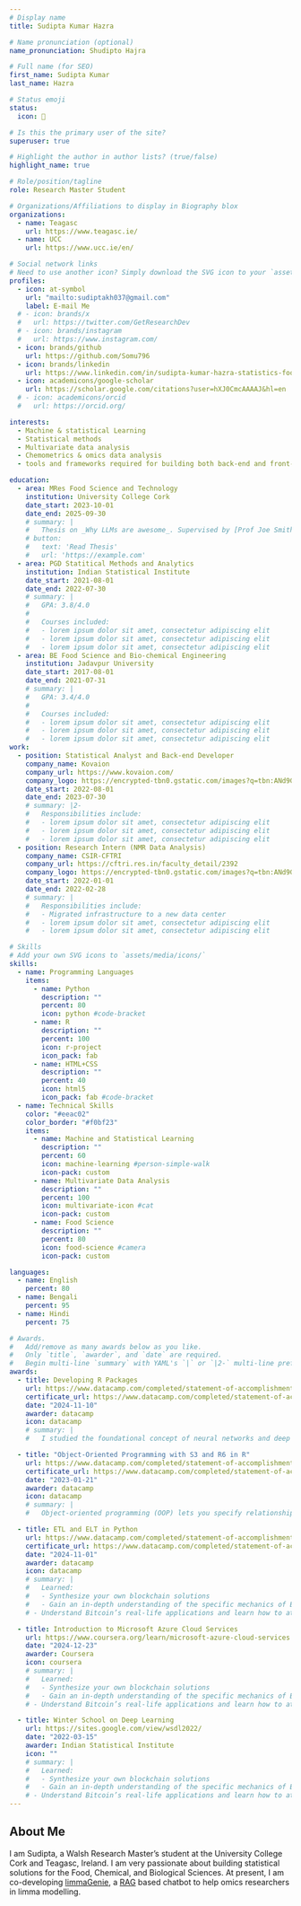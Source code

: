 ```yaml
---
# Display name
title: Sudipta Kumar Hazra

# Name pronunciation (optional)
name_pronunciation: Shudipto Hajra

# Full name (for SEO)
first_name: Sudipta Kumar
last_name: Hazra

# Status emoji
status:
  icon: 🧮

# Is this the primary user of the site?
superuser: true

# Highlight the author in author lists? (true/false)
highlight_name: true

# Role/position/tagline
role: Research Master Student

# Organizations/Affiliations to display in Biography blox
organizations:
  - name: Teagasc
    url: https://www.teagasc.ie/
  - name: UCC
    url: https://www.ucc.ie/en/

# Social network links
# Need to use another icon? Simply download the SVG icon to your `assets/media/icons/` folder.
profiles:
  - icon: at-symbol
    url: "mailto:sudiptakh037@gmail.com"
    label: E-mail Me
  # - icon: brands/x
  #   url: https://twitter.com/GetResearchDev
  # - icon: brands/instagram
  #   url: https://www.instagram.com/
  - icon: brands/github
    url: https://github.com/Somu796
  - icon: brands/linkedin
    url: https://www.linkedin.com/in/sudipta-kumar-hazra-statistics-food-science/
  - icon: academicons/google-scholar
    url: https://scholar.google.com/citations?user=hXJ0CmcAAAAJ&hl=en
  # - icon: academicons/orcid
  #   url: https://orcid.org/

interests:
  - Machine & statistical Learning
  - Statistical methods
  - Multivariate data analysis
  - Chemometrics & omics data analysis
  - tools and frameworks required for building both back-end and front-end solutions (R, Python, JavaScript, React.js, Shiny)

education:
  - area: MRes Food Science and Technology
    institution: University College Cork
    date_start: 2023-10-01
    date_end: 2025-09-30
    # summary: |
    #   Thesis on _Why LLMs are awesome_. Supervised by [Prof Joe Smith](https://example.com). Presented papers at 5 IEEE conferences with the contributions being published in 2 Springer journals.
    # button:
    #   text: 'Read Thesis'
    #   url: 'https://example.com'
  - area: PGD Statitical Methods and Analytics
    institution: Indian Statistical Institute
    date_start: 2021-08-01
    date_end: 2022-07-30
    # summary: |
    #   GPA: 3.8/4.0
    #
    #   Courses included:
    #   - lorem ipsum dolor sit amet, consectetur adipiscing elit
    #   - lorem ipsum dolor sit amet, consectetur adipiscing elit
    #   - lorem ipsum dolor sit amet, consectetur adipiscing elit
  - area: BE Food Science and Bio-chemical Engineering
    institution: Jadavpur University
    date_start: 2017-08-01
    date_end: 2021-07-31
    # summary: |
    #   GPA: 3.4/4.0
    #
    #   Courses included:
    #   - lorem ipsum dolor sit amet, consectetur adipiscing elit
    #   - lorem ipsum dolor sit amet, consectetur adipiscing elit
    #   - lorem ipsum dolor sit amet, consectetur adipiscing elit
work:
  - position: Statistical Analyst and Back-end Developer
    company_name: Kovaion
    company_url: https://www.kovaion.com/
    company_logo: https://encrypted-tbn0.gstatic.com/images?q=tbn:ANd9GcSuEZvusAgMDDee8H3W2aTUX_9XUviHPvOxOw&s
    date_start: 2022-08-01
    date_end: 2023-07-30
    # summary: |2-
    #   Responsibilities include:
    #   - lorem ipsum dolor sit amet, consectetur adipiscing elit
    #   - lorem ipsum dolor sit amet, consectetur adipiscing elit
    #   - lorem ipsum dolor sit amet, consectetur adipiscing elit
  - position: Research Intern (NMR Data Analysis)
    company_name: CSIR-CFTRI
    company_url: https://cftri.res.in/faculty_detail/2392
    company_logo: https://encrypted-tbn0.gstatic.com/images?q=tbn:ANd9GcTyo9Aw-3t3xiLAXu8WbPyJygWCLl_h-IFaAg&s
    date_start: 2022-01-01
    date_end: 2022-02-28
    # summary: |
    #   Responsibilities include:
    #   - Migrated infrastructure to a new data center
    #   - lorem ipsum dolor sit amet, consectetur adipiscing elit
    #   - lorem ipsum dolor sit amet, consectetur adipiscing elit

# Skills
# Add your own SVG icons to `assets/media/icons/`
skills:
  - name: Programming Languages
    items:
      - name: Python
        description: ""
        percent: 80
        icon: python #code-bracket
      - name: R
        description: ""
        percent: 100
        icon: r-project
        icon_pack: fab
      - name: HTML+CSS
        description: ""
        percent: 40
        icon: html5
        icon_pack: fab #code-bracket
  - name: Technical Skills
    color: "#eeac02"
    color_border: "#f0bf23"
    items:
      - name: Machine and Statistical Learning
        description: ""
        percent: 60
        icon: machine-learning #person-simple-walk
        icon-pack: custom
      - name: Multivariate Data Analysis
        description: ""
        percent: 100
        icon: multivariate-icon #cat
        icon-pack: custom
      - name: Food Science
        description: ""
        percent: 80
        icon: food-science #camera
        icon-pack: custom

languages:
  - name: English
    percent: 80
  - name: Bengali
    percent: 95
  - name: Hindi
    percent: 75

# Awards.
#   Add/remove as many awards below as you like.
#   Only `title`, `awarder`, and `date` are required.
#   Begin multi-line `summary` with YAML's `|` or `|2-` multi-line prefix and indent 2 spaces below.
awards:
  - title: Developing R Packages
    url: https://www.datacamp.com/completed/statement-of-accomplishment/course/eeddc7da834f0ded04e9d10a42f6612d5f35916d
    certificate_url: https://www.datacamp.com/completed/statement-of-accomplishment/course/eeddc7da834f0ded04e9d10a42f6612d5f35916d
    date: "2024-11-10"
    awarder: datacamp
    icon: datacamp
    # summary: |
    #   I studied the foundational concept of neural networks and deep learning. By the end, I was familiar with the significant technological trends driving the rise of deep learning; build, train, and apply fully connected deep neural networks; implement efficient (vectorized) neural networks; identify key parameters in a neural network’s architecture; and apply deep learning to your own applications.

  - title: "Object-Oriented Programming with S3 and R6 in R"
    url: https://www.datacamp.com/completed/statement-of-accomplishment/course/9b8fc581a5df93307004afedc9bd3405a4be79e3
    certificate_url: https://www.datacamp.com/completed/statement-of-accomplishment/course/9b8fc581a5df93307004afedc9bd3405a4be79e3
    date: "2023-01-21"
    awarder: datacamp
    icon: datacamp
    # summary: |
    #   Object-oriented programming (OOP) lets you specify relationships between functions and the objects that they can act on, helping you manage complexity in your code. This is an intermediate level course, providing an introduction to OOP, using the S3 and R6 systems. S3 is a great day-to-day R programming tool that simplifies some of the functions that you write. R6 is especially useful for industry-specific analyses, working with web APIs, and building GUIs.

  - title: ETL and ELT in Python
    url: https://www.datacamp.com/completed/statement-of-accomplishment/course/4bf8b7b35e7b0e954a2708e20286452e36a546a1
    certificate_url: https://www.datacamp.com/completed/statement-of-accomplishment/course/4bf8b7b35e7b0e954a2708e20286452e36a546a1
    date: "2024-11-01"
    awarder: datacamp
    icon: datacamp
    # summary: |
    #   Learned:
    #   - Synthesize your own blockchain solutions
    #   - Gain an in-depth understanding of the specific mechanics of Bitcoin
    # - Understand Bitcoin’s real-life applications and learn how to attack and destroy Bitcoin, Ethereum, smart contracts and Dapps, and alternatives to Bitcoin’s Proof-of-Work consensus algorithm

  - title: Introduction to Microsoft Azure Cloud Services
    url: https://www.coursera.org/learn/microsoft-azure-cloud-services
    date: "2024-12-23"
    awarder: Coursera
    icon: coursera
    # summary: |
    #   Learned:
    #   - Synthesize your own blockchain solutions
    #   - Gain an in-depth understanding of the specific mechanics of Bitcoin
    # - Understand Bitcoin’s real-life applications and learn how to attack and destroy Bitcoin, Ethereum, smart contracts and Dapps, and alternatives to Bitcoin’s Proof-of-Work consensus algorithm

  - title: Winter School on Deep Learning
    url: https://sites.google.com/view/wsdl2022/
    date: "2022-03-15"
    awarder: Indian Statistical Institute
    icon: ""
    # summary: |
    #   Learned:
    #   - Synthesize your own blockchain solutions
    #   - Gain an in-depth understanding of the specific mechanics of Bitcoin
    # - Understand Bitcoin’s real-life applications and learn how to attack and destroy Bitcoin, Ethereum, smart contracts and Dapps, and alternatives to Bitcoin’s Proof-of-Work consensus algorithm
---
```


## About Me

I am Sudipta, a Walsh Research Master’s student at the University College Cork and Teagasc, Ireland. I am very passionate about building statistical solutions for the Food, Chemical, and Biological Sciences. At present, I am co-developing [limmaGenie](https://limma-bot-cravd3dyaqhkegf8.eastus-01.azurewebsites.net/), a [RAG](https://www.google.com/search?q=RAG&rlz=1C1GCEB_enIE1119IE1119&oq=RAG&gs_lcrp=EgZjaHJvbWUyBggAEEUYOTIGCAEQRRg7MgYIAhBFGD0yBggDEEUYPTIGCAQQRRg90gEIMTAwM2owajGoAgCwAgA&sourceid=chrome&ie=UTF-8) based chatbot to help omics researchers in limma modelling.
